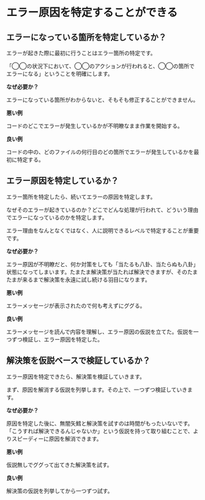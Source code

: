 # エラー原因を特定することができる

## エラーになっている箇所を特定しているか？

エラーが起きた際に最初に行うことはエラー箇所の特定です。

「◯◯の状況下において、◯◯のアクションが行われると、◯◯の箇所でエラーになる」ということを明確にします。

**なぜ必要か？**

エラーになっている箇所がわからないと、そもそも修正することができません。

**悪い例**

コードのどこでエラーが発生しているかが不明瞭なまま作業を開始する。

**良い例**

コードの中の、どのファイルの何行目のどの箇所でエラーが発生しているかを最初に特定する。

## エラー原因を特定しているか？

エラー箇所を特定したら、続いてエラーの原因を特定します。

なぜそのエラーが起きているのか？どこでどんな処理が行われて、どういう理由でエラーになっているのかを特定します。

エラー理由をなんとなくではなく、人に説明できるレベルで特定することが重要です。

**なぜ必要か？**

エラー原因が不明瞭だと、何か対策をしても「当たるも八卦、当たらぬも八卦」状態になってしまいます。たまたま解決策が当たれば解決できますが、そのたまたまが来るまで解決策を永遠に試し続ける羽目になります。

**悪い例**

エラーメッセージが表示されたので何も考えずにググる。

**良い例**

エラーメッセージを読んで内容を理解し、エラー原因の仮説を立てた。仮説を一つずつ検証し、エラー原因を特定した。

## 解決策を仮説ベースで検証しているか？

エラー原因を特定できたら、解決策を検証していきます。

まず、原因を解消する仮説を列挙します。その上で、一つずつ検証していきます。

**なぜ必要か？**

原因を特定した後に、無闇矢鱈と解決策を試すのは時間がもったいないです。「こうすれば解決できるんじゃないか」という仮説を持って取り組むことで、よりスピーディーに原因を解消できます。

**悪い例**

仮説無しでググって出てきた解決策を試す。

**良い例**

解決策の仮説を列挙してから一つずつ試す。
